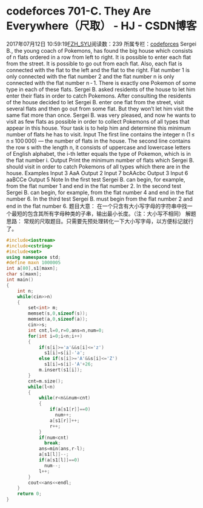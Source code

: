 # codeforces 701-C. They Are Everywhere（尺取） - HJ - CSDN博客
2017年07月12日 10:59:19[FZH_SYU](https://me.csdn.net/feizaoSYUACM)阅读数：239
所属专栏：[codeforces](https://blog.csdn.net/column/details/17151.html)
Sergei B., the young coach of Pokemons, has found the big house which consists of n flats ordered in a row from left to right. It is possible to enter each flat from the street. It is possible to go out from each flat. Also, each flat is connected with the flat to the left and the flat to the right. Flat number 1 is only connected with the flat number 2 and the flat number n is only connected with the flat number n - 1.
There is exactly one Pokemon of some type in each of these flats. Sergei B. asked residents of the house to let him enter their flats in order to catch Pokemons. After consulting the residents of the house decided to let Sergei B. enter one flat from the street, visit several flats and then go out from some flat. But they won’t let him visit the same flat more than once.
Sergei B. was very pleased, and now he wants to visit as few flats as possible in order to collect Pokemons of all types that appear in this house. Your task is to help him and determine this minimum number of flats he has to visit. 
Input
The first line contains the integer n (1 ≤ n ≤ 100 000) — the number of flats in the house.
The second line contains the row s with the length n, it consists of uppercase and lowercase letters of English alphabet, the i-th letter equals the type of Pokemon, which is in the flat number i. 
Output
Print the minimum number of flats which Sergei B. should visit in order to catch Pokemons of all types which there are in the house. 
Examples 
Input
3 
AaA
Output
2
Input
7 
bcAAcbc
Output
3
Input
6 
aaBCCe
Output
5
Note
In the first test Sergei B. can begin, for example, from the flat number 1 and end in the flat number 2.
In the second test Sergei B. can begin, for example, from the flat number 4 and end in the flat number 6.
In the third test Sergei B. must begin from the flat number 2 and end in the flat number 6.
题目大意： 
在一个只含有大小写字母的字符串中找一个最短的包含其所有字母种类的子串，输出最小长度。（注：大小写不相同）
解题思路： 
常规的尺取题目。只需要先预处理转化一下大小写字母，以方便标记就行了。
```cpp
#include<iostream>
#include<cstring>
#include<set>
using namespace std;
#define maxn 1000005
int a[80],s1[maxn];
char s[maxn];
int main()
{
    int n;
    while(cin>>n)
    {
        set<int> m;
        memset(s,0,sizeof(s));
        memset(a,0,sizeof(a));
        cin>>s;
        int cnt,l=0,r=0,ans=n,num=0;
        for(int i=0;i<n;i++)
        {
            if(s[i]>='a'&&s[i]<='z')
              s1[i]=s[i]-'a';
            else if(s[i]>='A'&&s[i]<='Z')
              s1[i]=s[i]-'A'+26;
            m.insert(s1[i]);
        }
        cnt=m.size();
        while(l<n)
        {
            while(r<n&&num<cnt)
            {
                if(a[s1[r]]==0)
                  num++;
                a[s1[r]]++;
                r++;
            }
            if(num<cnt)
              break;
            ans=min(ans,r-l);
            a[s1[l]]--;
            if(a[s1[l]]==0)
              num--;
            l++;
        }
        cout<<ans<<endl;
    }
    return 0;
}
```
